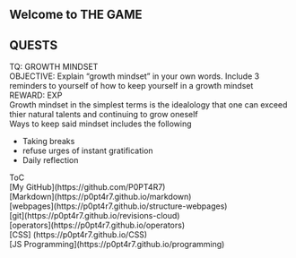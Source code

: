 ## Welcome to THE GAME
<h2> QUESTS </h2>
  TQ: GROWTH MINDSET
    <br>OBJECTIVE: Explain “growth mindset” in your own words. Include 3 reminders to yourself of how to keep yourself in a growth mindset
    <br>REWARD: EXP
    <br>Growth mindset in the simplest terms is the idealology that one can exceed thier natural talents and continuing to grow oneself 
   <br> Ways to keep said mindset includes the following
    <ul>
  <li>Taking breaks</li>
  <li>refuse urges of instant gratification</li>
  <li>Daily reflection</li>
    </ul>
ToC <br>
  [My GitHub](https://github.com/P0PT4R7) <br> 
  [Markdown](https://p0pt4r7.github.io/markdown) <br> 
  [webpages](https://p0pt4r7.github.io/structure-webpages) <br> 
  [git](https://p0pt4r7.github.io/revisions-cloud) <br> 
  [operators](https://p0pt4r7.github.io/operators) <br> 
  [CSS] (https://p0pt4r7.github.io/CSS) <br> 
  [JS Programming](https://p0pt4r7.github.io/programming)
  
